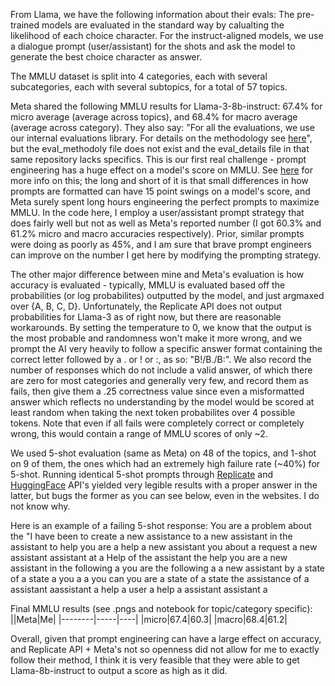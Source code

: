 From Llama, we have the following information about their evals:
The pre-trained models are evaluated in the standard way by calualting the likelihood of each choice character. For the instruct-aligned models, we use a dialogue prompt (user/assistant) for the shots and ask the model to generate the best choice character as answer.

The MMLU dataset is split into 4 categories, each with several subcategories, each with several subtopics, for a total of $57$ topics.

Meta shared the following MMLU results for Llama-3-8b-instruct: 67.4% for micro average (average across topics), and 68.4% for macro average (average across category). 
They also say: "For all the evaluations, we use our internal evaluations library. For details on the methodology see [here](https://github.com/meta-llama/llama3/blob/main/eval_methodology.md)", but the eval_methodoly file does not exist and the eval_details file in that same repository lacks specifics. This is our first real challenge - prompt engineering has a huge effect on a model's score on MMLU. See [here](https://huggingface.co/blog/open-llm-leaderboard-mmlu) for more info on this; the long and short of it is that small differences in how prompts are formatted can have 15 point swings on a model's score, and Meta surely spent long hours engineering the perfect prompts to maximize MMLU. In the code here, I employ a user/assistant prompt strategy that does fairly well but not as well as Meta's reported number (I got 60.3% and 61.2% micro and macro accuracies respectively). Prior, similar prompts were doing as poorly as 45%, and I am sure that brave prompt engineers can improve on the number I get here by modifying the prompting strategy. 

The other major difference between mine and Meta's evaluation is how accuracy is evaluated - typically, MMLU is evaluated based off the probabilities (or log probabilites) outputted by the model, and just argmaxed over {A, B, C, D}. Unfortunately, the Replicate API does not output probabilities for Llama-3 as of right now, but there are reasonable workarounds. By setting the temperature to $0$, we know that the output is the most probable and randomness won't make it more wrong, and we prompt the AI very heavily to follow a specific answer format containing the correct letter followed by a . or ! or :, as so: "B!/B./B:". We also record the number of responses which do not include a valid answer, of which there are zero for most categories and generally very few, and record them as fails, then give them a .25 correctness value since even a misformatted answer which reflects no understanding by the model would be scored at least random when taking the next token probabilites over 4 possible tokens. Note that even if all fails were completely correct or completely wrong, this would contain a range of MMLU scores of only ~2.

We used $5$-shot evaluation (same as Meta) on $48$ of the topics, and $1$-shot on $9$ of them, the ones which had an extremely high failure rate (~40%) for $5$-shot. Running identical $5$-shot prompts through [Replicate](https://replicate.com/meta/meta-llama-3-8b-instruct) and [HuggingFace](https://huggingface.co/meta-llama/Meta-Llama-3-8B-Instruct) API's yielded very legible results with a proper answer in the latter, but bugs the former as you can see below, even in the websites. I do not know why.

Here is an example of a failing $5$-shot response:
You are a problem about the "I have been to create a new assistance to a new assistant in the assistant to help you are a help a new assistant you about a request a new assistant assistant at a Help of the assistant the help you are a new assistant in the following a you are the following a a new assistant by a state of a state a you a a you can you are a state of a state the assistance of a assistant aassistant a help a user a help a assistant assistant a

Final MMLU results (see .pngs and notebook for topic/category specific): 
||Meta|Me|
|--------|-----|----|
|micro|67.4|60.3|
|macro|68.4|61.2|

Overall, given that prompt engineering can have a large effect on accuracy, and Replicate API + Meta's not so openness did not allow for me to exactly follow their method, I think it is very feasible that they were able to get Llama-8b-instruct to output a score as high as it did. 
